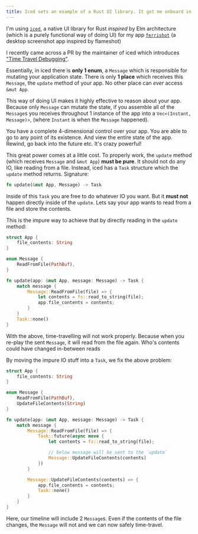 ```yaml
---
title: Iced sets an example of a Rust UI library. It got me onboard in writing UIs in a functional, pure style. Here's why
---
```


I'm using [`iced`](https://github.com/iced-rs/iced), a native UI library for Rust _inspired_ by Elm architecture (which is a purely functional way of doing UI) for my app [`ferrishot`](https://github.com/nik-rev/ferrishot) (a desktop screenshot app inspired by flameshot)

I recently came across a PR by the maintainer of iced which introduces ["Time Travel Debugging"](https://github.com/iced-rs/iced/pull/2910).

Essentially, in iced there is **only 1 enum**, a `Message` which is responsible for mutating your application state. There is only **1 place** which receives this `Message`, the `update` method of your app. No other place can _ever_ access `&mut App`.

This way of doing UI makes it highly effective to reason about your app. Because only `Message` can mutate the state, if you assemble all of the `Message`s you receives throughout 1 instance of the app into a `Vec<(Instant, Message)>`, (where `Instant` is when the `Message` happened).

You have a complete 4-dimensional control over your app. You are able to go to any point of its existence. And view the entire state of the app. Rewind, go back into the future etc. It's crazy powerful!

This great power comes at a little cost. To properly work, the `update` method (which receives `Message` and `&mut App`) **must be pure**. It should not do any IO, like reading from a file. Instead, iced has a `Task` structure which the `update` method returns. Signature:

```rs
fn update(&mut App, Message) -> Task
```

Inside of this `Task` you are free to do whatever IO you want. But it **must not** happen directly inside of the `update`. Lets say your app wants to read from a file and store the contents.

This is the impure way to achieve that by directly reading in the `update` method:

```rs
struct App {
    file_contents: String
}

enum Message {
    ReadFromFile(PathBuf),
}

fn update(app: &mut App, message: Message) -> Task {
    match message {
        Message::ReadFromFile(file) => {
            let contents = fs::read_to_string(file);
            app.file_contents = contents;
        }
    }
    Task::none()
}
```

With the above, time-travelling will not work properly. Because when you re-play the sent `Message`, it will read from the file again. Who's contents could have changed in-between reads

By moving the impure IO stuff into a `Task`, we fix the above problem:

```rs
struct App {
    file_contents: String
}

enum Message {
    ReadFromFile(PathBuf),
    UpdateFileContents(String)
}

fn update(app: &mut App, message: Message) -> Task {
    match message {
        Message::ReadFromFile(file) => {
            Task::future(async move {
                let contents = fs::read_to_string(file);

                // below message will be sent to the `update`
                Message::UpdateFileContents(contents)
            })
        }

        Message::UpdateFileContents(contents) => {
            app.file_contents = contents;
            Task::none()
        }
    }
}
```

Here, our timeline will include 2 `Message`s. Even if the contents of the file changes, the `Message` will not and we can now safely time-travel.
